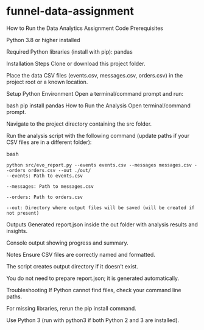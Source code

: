 ﻿# funnel-data-assignment

How to Run the Data Analytics Assignment Code
Prerequisites

Python 3.8 or higher installed

Required Python libraries (install with pip): pandas

Installation Steps
Clone or download this project folder.

Place the data CSV files (events.csv, messages.csv, orders.csv) in the project root or a known location.

Setup Python Environment
Open a terminal/command prompt and run:

bash
pip install pandas
How to Run the Analysis
Open terminal/command prompt.

Navigate to the project directory containing the src folder.

Run the analysis script with the following command (update paths if your CSV files are in a different folder):

bash
```
python src/evo_report.py --events events.csv --messages messages.csv --orders orders.csv --out ./out/
--events: Path to events.csv

--messages: Path to messages.csv

--orders: Path to orders.csv

--out: Directory where output files will be saved (will be created if not present)
```

Outputs Generated
report.json inside the out folder with analysis results and insights.

Console output showing progress and summary.

Notes
Ensure CSV files are correctly named and formatted.

The script creates output directory if it doesn’t exist.

You do not need to prepare report.json; it is generated automatically.

Troubleshooting
If Python cannot find files, check your command line paths.

For missing libraries, rerun the pip install command.

Use Python 3 (run with python3 if both Python 2 and 3 are installed).
